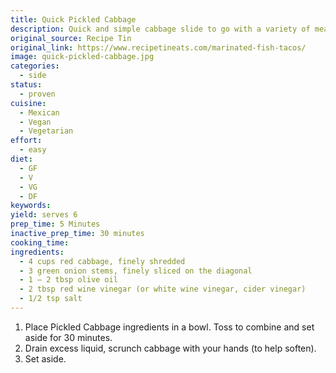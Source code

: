 ```yaml
---
title: Quick Pickled Cabbage
description: Quick and simple cabbage slide to go with a variety of meat and proteins.
original_source: Recipe Tin
original_link: https://www.recipetineats.com/marinated-fish-tacos/
image: quick-pickled-cabbage.jpg
categories:
  - side
status:
  - proven
cuisine:
  - Mexican
  - Vegan
  - Vegetarian
effort:
  - easy
diet:
  - GF
  - V
  - VG
  - DF
keywords: 
yield: serves 6
prep_time: 5 Minutes
inactive_prep_time: 30 minutes
cooking_time: 
ingredients:
  - 4 cups red cabbage, finely shredded
  - 3 green onion stems, finely sliced on the diagonal
  - 1 – 2 tbsp olive oil
  - 2 tbsp red wine vinegar (or white wine vinegar, cider vinegar)
  - 1/2 tsp salt
---
```

1. Place Pickled Cabbage ingredients in a bowl. Toss to combine and set aside for 30 minutes. 
2. Drain excess liquid, scrunch cabbage with your hands (to help soften). 
3. Set aside.